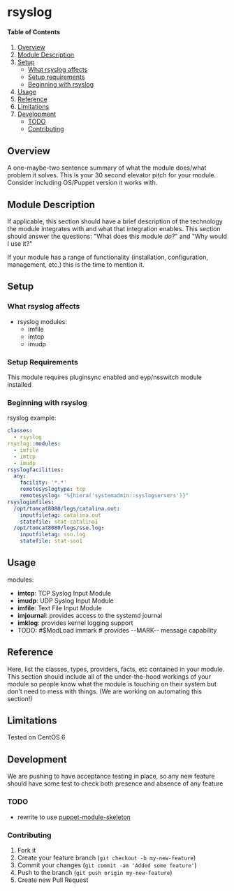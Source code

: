 # rsyslog

#### Table of Contents

1. [Overview](#overview)
2. [Module Description](#module-description)
3. [Setup](#setup)
    * [What rsyslog affects](#what-rsyslog-affects)
    * [Setup requirements](#setup-requirements)
    * [Beginning with rsyslog](#beginning-with-rsyslog)
4. [Usage](#usage)
5. [Reference](#reference)
5. [Limitations](#limitations)
6. [Development](#development)
    * [TODO](#todo)
    * [Contributing](#contributing)

## Overview

A one-maybe-two sentence summary of what the module does/what problem it solves.
This is your 30 second elevator pitch for your module. Consider including
OS/Puppet version it works with.

## Module Description

If applicable, this section should have a brief description of the technology
the module integrates with and what that integration enables. This section
should answer the questions: "What does this module *do*?" and "Why would I use
it?"

If your module has a range of functionality (installation, configuration,
management, etc.) this is the time to mention it.

## Setup

### What rsyslog affects

* rsyslog modules:
  - imfile
  - imtcp
  - imudp

### Setup Requirements

This module requires pluginsync enabled and eyp/nsswitch module installed

### Beginning with rsyslog

rsyslog example:

```yaml
classes:
  - rsyslog
rsyslog::modules:
  - imfile
  - imtcp
  - imudp
rsyslogfacilities:
  any:
    facility: '*.*'
    remotesyslogtype: tcp
    remotesyslog: "%{hiera('systemadmin::syslogservers')}"
rsyslogimfiles:
  /opt/tomcat8080/logs/catalina.out:
    inputfiletag: catalina.out
    statefile: stat-catalina1
  /opt/tomcat8080/logs/sso.log:
    inputfiletag: sso.log
    statefile: stat-sso1
```

## Usage

modules:
* **imtcp**: TCP Syslog Input Module
* **imudp**: UDP Syslog Input Module
* **imfile**: Text File Input Module
* **imjournal**: provides access to the systemd journal
* **imklog**: provides kernel logging support
* TODO: #$ModLoad immark  # provides --MARK-- message capability

## Reference

Here, list the classes, types, providers, facts, etc contained in your module.
This section should include all of the under-the-hood workings of your module so
people know what the module is touching on their system but don't need to mess
with things. (We are working on automating this section!)

## Limitations

Tested on CentOS 6

## Development


We are pushing to have acceptance testing in place, so any new feature should
have some test to check both presence and absence of any feature

### TODO

* rewrite to use [puppet-module-skeleton](https://github.com/jordiprats/puppet-module-skeleton)

### Contributing

1. Fork it
2. Create your feature branch (`git checkout -b my-new-feature`)
3. Commit your changes (`git commit -am 'Added some feature'`)
4. Push to the branch (`git push origin my-new-feature`)
5. Create new Pull Request
